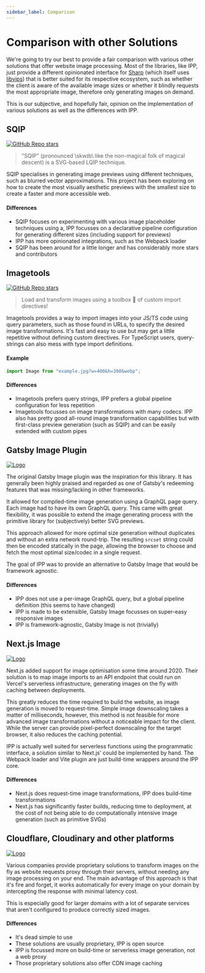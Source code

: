 ```yaml
---
sidebar_label: Comparison
---
```


# Comparison with other Solutions

We're going to try our best to provide a fair comparison with various other solutions that offer website image processing. Most of the libraries, like IPP, just provide a different opinionated interface for [Sharp][sharp] (which itself uses [libvips][libvips]) that is better suited for its respective ecosystem, such as whether the client is aware of the available image sizes or whether it blindly requests the most appropriate image, therefore only generating images on demand.

This is our subjective, and hopefully fair, opinion on the implementation of various solutions as well as the differences with IPP.

## SQIP

[![GitHub Repo stars](https://img.shields.io/github/stars/axe312ger/sqip?logo=github)](https://github.com/JonasKruckenberg/imagetools)

> "SQIP" (pronounced \skwɪb\ like the non-magical folk of magical descent) is a SVG-based LQIP technique.

SQIP specialises in generating image previews using different techniques, such as blurred vector approximations. This project has been exploring on how to create the most visually aesthetic previews with the smallest size to create a faster and more accessible web.

#### Differences

- SQIP focuses on experimenting with various image placeholder techniques using a, IPP focusses on a declarative pipeline configuration for generating different sizes (including support for previews)
- IPP has more opinionated integrations, such as the Webpack loader
- SQIP has been around for a little longer and has considerably more stars and contributors

## Imagetools

[![GitHub Repo stars](https://img.shields.io/github/stars/JonasKruckenberg/imagetools?logo=github)](https://github.com/JonasKruckenberg/imagetools)

> Load and transform images using a toolbox 🧰 of custom import directives!

Imagetools provides a way to import images into your JS/TS code using query parameters, such as those found in URLs, to specify the desired image transformations. It's fast and easy to use but may get a little repetitive without defining custom directives. For TypeScript users, query-strings can also mess with type import definitions.

#### Example

```js
import Image from "example.jpg?w=400&h=300&webp";
```

#### Differences

- Imagetools prefers query strings, IPP prefers a global pipeline configuration for less repetition
- Imagetools focusses on image transformations with many codecs. IPP also has pretty good all-round image transformation capabilities but with first-class preview generation (such as SQIP) and can be easily extended with custom pipes

## Gatsby Image Plugin

[![Logo](https://img.shields.io/badge/Gatsby-663399?logo=gatsby)](https://www.gatsbyjs.com/plugins/gatsby-plugin-image/)

The original Gatsby Image plugin was the inspiration for this library. It has generally been highly praised and regarded as one of Gatsby's redeeming features that was missing/lacking in other frameworks.

It allowed for compiled-time image generation using a GraphQL page query. Each image had to have its own GraphQL query. This came with great flexibility, it was possible to extend the image generating process with the primitive library for (subjectively) better SVG previews.

This approach allowed for more optimal size generation without duplicates and without an extra network round-trip. The resulting `srcset` string could then be encoded statically in the page, allowing the browser to choose and fetch the most optimal size/codec in a single request.

The goal of IPP was to provide an alternative to Gatsby Image that would be framework agnostic.

#### Differences

- IPP does not use a per-image GraphQL query, but a global pipeline definition (this seems to have changed)
- IPP is made to be extensible, Gatsby Image focusses on super-easy responsive images
- IPP is framework-agnostic, Gatsby Image is not (trivially)

## Next.js Image

[![Logo](https://img.shields.io/badge/Vercel-000000?logo=vercel)](https://vercel.com/docs/concepts/next.js/image-optimization)

Next.js added support for image optimisation some time around 2020. Their solution is to map image imports to an API endpoint that could run on Vercel's serverless infrastructure, generating images on the fly with caching between deployments.

This greatly reduces the time required to build the website, as image generation is moved to request-time. Simple image downscaling takes a matter of milliseconds, however, this method is not feasible for more advanced image transformations without a noticeable impact for the client. While the server can provide pixel-perfect downscaling for the target browser, it also reduces the caching potential.

IPP is actually well suited for serverless functions using the programmatic interface, a solution similar to Next.js' could be implemented by hand. The Webpack loader and Vite plugin are just build-time wrappers around the IPP core.

#### Differences

- Next.js does request-time image transformations, IPP does build-time transformations
- Next.js has significantly faster builds, reducing time to deployment, at the cost of not being able to do computationally intensive image generation (such as primitive SVGs)

## Cloudflare, Cloudinary and other platforms

[![Logo](https://img.shields.io/badge/Cloudflare-ffffff?logo=cloudflare)](https://www.cloudflare.com/website-optimization/)

Various companies provide proprietary solutions to transform images on the fly as website requests proxy through their servers, without needing any image processing on your end. The main advantage of this approach is that it's fire and forget, it works automatically for every image on your domain by intercepting the response with minimal latency cost.

This is especially good for larger domains with a lot of separate services that aren't configured to produce correctly sized images.

#### Differences

- It's dead simple to use
- These solutions are usually proprietary, IPP is open source
- IPP is focussed more on build-time or serverless image generation, not a web proxy
- Those proprietary solutions also offer CDN image caching

[libvips]: https://github.com/libvips/libvips
[sharp]: https://sharp.pixelplumbing.com/

